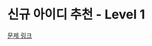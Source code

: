 # 신규 아이디 추천 - Level 1

[문제 링크](https://school.programmers.co.kr/learn/courses/30/lessons/72410?language=kotlin)
